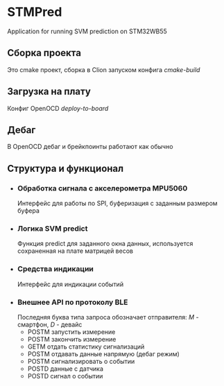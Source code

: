 # STMPred
Application for running SVM prediction on STM32WB55
## Сборка проекта
Это cmake проект, сборка в Clion запуском конфига _cmake-build_
## Загрузка на плату
Конфиг OpenOCD _deploy-to-board_
## Дебаг
В OpenOCD дебаг и брейкпоинты работают как обычно
## Структура и функционал
- ### Обработка сигнала с акселерометра MPU5060
    Интерфейс для работы по SPI, буферизация с заданным размером буфера
- ### Логика SVM predict
    Функция predict для заданного окна данных, используется сохраненная на плате матрицей весов
- ### Средства индикации
    Интерфейс для индикации событий
- ### Внешнее API по протоколу BLE
    Последняя буква типа запроса обозначает отправителя: _M_ - смартфон, _D_ - девайс
    - POSTM запустить измерение
    - POSTM закончить измерение
    - GETM отдать статистику сигнализаций
    - POSTM отдавать данные напрямую (дебаг режим)
    - POSTM сигнализировать о событии
    - POSTD данные с датчика
    - POSTD сигнал о событии